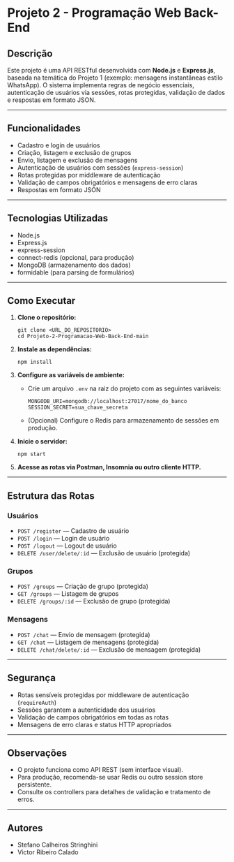 # Projeto 2 - Programação Web Back-End

## Descrição

Este projeto é uma API RESTful desenvolvida com **Node.js** e **Express.js**, baseada na temática do Projeto 1 (exemplo: mensagens instantâneas estilo WhatsApp). O sistema implementa regras de negócio essenciais, autenticação de usuários via sessões, rotas protegidas, validação de dados e respostas em formato JSON.

---

## Funcionalidades

- Cadastro e login de usuários
- Criação, listagem e exclusão de grupos
- Envio, listagem e exclusão de mensagens
- Autenticação de usuários com sessões (`express-session`)
- Rotas protegidas por middleware de autenticação
- Validação de campos obrigatórios e mensagens de erro claras
- Respostas em formato JSON

---

## Tecnologias Utilizadas

- Node.js
- Express.js
- express-session
- connect-redis (opcional, para produção)
- MongoDB (armazenamento dos dados)
- formidable (para parsing de formulários)

---

## Como Executar

1. **Clone o repositório:**
   ```
   git clone <URL_DO_REPOSITORIO>
   cd Projeto-2-Programacao-Web-Back-End-main
   ```

2. **Instale as dependências:**
   ```
   npm install
   ```

3. **Configure as variáveis de ambiente:**
   - Crie um arquivo `.env` na raiz do projeto com as seguintes variáveis:
     ```
     MONGODB_URI=mongodb://localhost:27017/nome_do_banco
     SESSION_SECRET=sua_chave_secreta
     ```
   - (Opcional) Configure o Redis para armazenamento de sessões em produção.

4. **Inicie o servidor:**
   ```
   npm start
   ```

5. **Acesse as rotas via Postman, Insomnia ou outro cliente HTTP.**

---

## Estrutura das Rotas

### Usuários
- `POST /register` — Cadastro de usuário
- `POST /login` — Login de usuário
- `POST /logout` — Logout de usuário
- `DELETE /user/delete/:id` — Exclusão de usuário (protegida)

### Grupos
- `POST /groups` — Criação de grupo (protegida)
- `GET /groups` — Listagem de grupos
- `DELETE /groups/:id` — Exclusão de grupo (protegida)

### Mensagens
- `POST /chat` — Envio de mensagem (protegida)
- `GET /chat` — Listagem de mensagens (protegida)
- `DELETE /chat/delete/:id` — Exclusão de mensagem (protegida)

---

## Segurança

- Rotas sensíveis protegidas por middleware de autenticação (`requireAuth`)
- Sessões garantem a autenticidade dos usuários
- Validação de campos obrigatórios em todas as rotas
- Mensagens de erro claras e status HTTP apropriados

---

## Observações

- O projeto funciona como API REST (sem interface visual).
- Para produção, recomenda-se usar Redis ou outro session store persistente.
- Consulte os controllers para detalhes de validação e tratamento de erros.

---

## Autores

- Stefano Calheiros Stringhini
- Victor Ribeiro Calado
